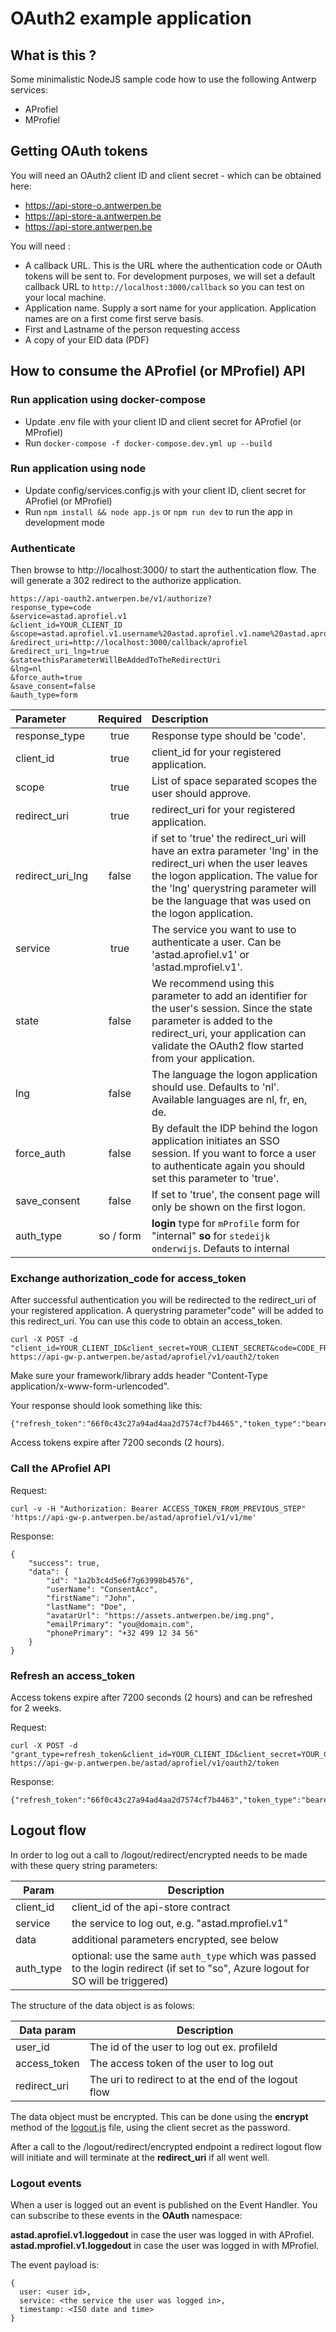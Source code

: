 # OAuth2 example application

## What is this ?

Some minimalistic NodeJS sample code how to use the following Antwerp services:

* AProfiel
* MProfiel

## Getting OAuth tokens

You will need an OAuth2 client ID and client secret - which can be obtained here:

* https://api-store-o.antwerpen.be
* https://api-store-a.antwerpen.be
* https://api-store.antwerpen.be

You will need :

* A callback URL. This is the URL where the authentication code or OAuth tokens will be sent to. For development purposes, we will set a default callback URL to ```http://localhost:3000/callback``` so you can test on your local machine.
* Application name. Supply a sort name for your application. Application names are on a first come first serve basis.
* First and Lastname of the person requesting access
* A copy of your EID data (PDF)


## How to consume the AProfiel (or MProfiel) API

### Run application using docker-compose

* Update .env file with your client ID and client secret for AProfiel (or MProfiel)
* Run `docker-compose -f docker-compose.dev.yml up --build`

### Run application using node

* Update config/services.config.js with your client ID, client secret for AProfiel (or MProfiel)
* Run `npm install && node app.js` or `npm run dev` to run the app in development mode

### Authenticate

Then browse to http://localhost:3000/ to start the authentication flow.
The will generate a 302 redirect to the authorize application.

```
https://api-oauth2.antwerpen.be/v1/authorize?
response_type=code
&service=astad.aprofiel.v1
&client_id=YOUR_CLIENT_ID
&scope=astad.aprofiel.v1.username%20astad.aprofiel.v1.name%20astad.aprofiel.v1.avatar%20astad.aprofiel.v1.email%20astad.aprofiel.v1.phone
&redirect_uri=http://localhost:3000/callback/aprofiel
&redirect_uri_lng=true
&state=thisParameterWillBeAddedToTheRedirectUri
&lng=nl
&force_auth=true
&save_consent=false
&auth_type=form
```

| Parameter | Required | Description |
| :---         |     :---:      |  :---   |
| response_type   | true     | Response type should be 'code'.    |
| client_id     | true       | client_id for your registered application.      |
| scope     | true       | List of space separated scopes the user should approve.      |
| redirect_uri     | true       | redirect_uri for your registered application.       |
| redirect_uri_lng     | false       | if set to 'true' the redirect_uri will have an extra parameter 'lng' in the redirect_uri when the user leaves the logon application. The value for the 'lng' querystring parameter will be the language that was used on the logon application.      |
| service     | true       | The service you want to use to authenticate a user.  Can be 'astad.aprofiel.v1' or 'astad.mprofiel.v1'.    |
| state     | false      | We recommend using this parameter to add an identifier for the user's session. Since the state parameter is added to the redirect_uri, your application can validate the OAuth2 flow started from your application.      |
| lng     | false       | The language the logon application should use. Defaults to 'nl'. Available languages are nl, fr, en, de.     |
| force_auth     | false       | By default the IDP behind the logon application initiates an SSO session. If you want to force a user to authenticate again you should set this parameter to 'true'.     |
| save_consent | false | If set to 'true', the consent page will only be shown on the first logon. |
| auth_type | so / form | **login** type for `mProfile` form for "internal" **so** for `stedeijk onderwijs`. Defauts to internal
### Exchange authorization_code for access_token

After successful authentication you will be redirected to the redirect_uri of your registered application.
A querystring parameter"code" will be added to this redirect_uri. You can use this code to obtain an access_token.

```
curl -X POST -d "client_id=YOUR_CLIENT_ID&client_secret=YOUR_CLIENT_SECRET&code=CODE_FROM_URI&grant_type=authorization_code" https://api-gw-p.antwerpen.be/astad/aprofiel/v1/oauth2/token
```

Make sure your framework/library adds header "Content-Type application/x-www-form-urlencoded".

Your response should look something like this:

```
{"refresh_token":"66f0c43c27a94ad4aa2d7574cf7b4465","token_type":"bearer","access_token":"a2824fb10b2a44b2b6f1a4aba382630a","expires_in":7200}
```

Access tokens expire after 7200 seconds (2 hours).

### Call the AProfiel API

Request:

```
curl -v -H "Authorization: Bearer ACCESS_TOKEN_FROM_PREVIOUS_STEP" 'https://api-gw-p.antwerpen.be/astad/aprofiel/v1/v1/me'
```

Response:

```
{
	"success": true,
	"data": {
		"id": "1a2b3c4d5e6f7g63998b4576",
		"userName": "ConsentAcc",
		"firstName": "John",
		"lastName": "Doe",
		"avatarUrl": "https://assets.antwerpen.be/img.png",
		"emailPrimary": "you@domain.com",
		"phonePrimary": "+32 499 12 34 56"
	}
}
```

### Refresh an access_token

Access tokens expire after 7200 seconds (2 hours) and can be refreshed for 2 weeks.

Request:

```
curl -X POST -d "grant_type=refresh_token&client_id=YOUR_CLIENT_ID&client_secret=YOUR_CLIENT_SECRET&refresh_token=REFRESH_TOKEN_FROM_TOKEN_RESPONSE" https://api-gw-p.antwerpen.be/astad/aprofiel/v1/oauth2/token
```

Response:

```
{"refresh_token":"66f0c43c27a94ad4aa2d7574cf7b4463","token_type":"bearer","access_token":"b2824fb10b2a44b2b6f1a4aba382630a","expires_in":7200}
```

## Logout flow

In order to log out a call to /logout/redirect/encrypted needs to be made with these query string parameters:

| Param     | Description                                                                                                                       |
|-----------|-----------------------------------------------------------------------------------------------------------------------------------|
| client_id | client_id of the api-store contract                                                                                               |
| service   | the service to log out, e.g. "astad.mprofiel.v1"                                                                                  |
| data      | additional parameters encrypted, see below                                                                                        |
| auth_type | optional: use the same `auth_type` which was passed to the login redirect (if set to "so", Azure logout for SO will be triggered) |




The structure of the data object is as folows:

| Data param  	| Description                                           |
| ------------- 	| ------------- 			                                 |
| user_id  		| The id of the user to log out ex. profileId  |
| access_token  		| The access token of the user to log out                   |
| redirect_uri  		| The uri to redirect to at the end of the logout flow          |

The data object must be encrypted. This can be done using the **encrypt** method of the [logout.js](/app/utils/logout.js) file, using the client secret as the password.

After a call to the /logout/redirect/encrypted endpoint a redirect logout flow will initiate and will terminate at the **redirect_uri** if all went well.

### Logout events

When a user is logged out an event is published on the Event Handler.
You can subscribe to these events in the **OAuth** namespace:

**astad.aprofiel.v1.loggedout** in case the user was logged in with AProfiel.
**astad.mprofiel.v1.loggedout** in case the user was logged in with MProfiel.

The event payload is:

```
{
  user: <user id>,
  service: <the service the user was logged in>,
  timestamp: <ISO date and time>
}
```
